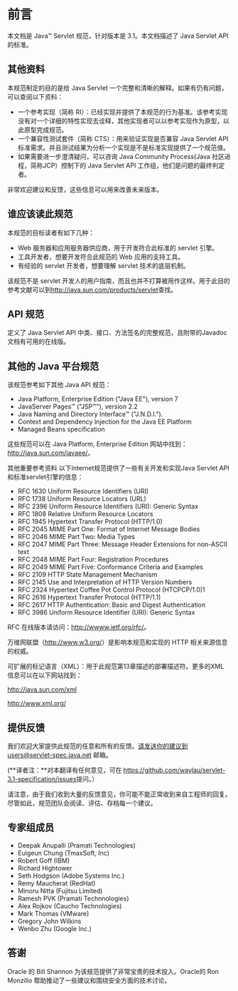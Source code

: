 前言
====

本文档是 Java™ Servlet 规范，针对版本是 3.1。本文档描述了 Java Servlet API 的标准。

## 其他资料

本规范制定的目的是给 Java Servlet 一个完整和清晰的解释。如果有仍有问题，可以查阅以下资料：

* 一个参考实现（简称 RI）：已经实现并提供了本规范的行为基准。该参考实现没有对一个详细的特性实现去诠释，其他实现者可以以参考实现作为原型，以此原型完成规范。
* 一个兼容性测试套件（简称 CTS）：用来验证实现是否兼容 Java Servlet API 标准需求。并且测试结果为分析一个实现是不是标准实现提供了一个规范值。
* 如果需要进一步澄清疑问，可以咨询 Java Community Process(Java 社区进程，简称JCP）控制下的 Java Servlet API 工作组，他们是问题的最终判定者。

非常欢迎建议和反馈，这些信息可以用来改善未来版本。

## 谁应该读此规范

本规范的目标读者有如下几种：

* Web 服务器和应用服务器供应商，用于开发符合此标准的 servlet 引擎。
* 工具开发者，想要开发符合此规范的 Web 应用的支持工具。
* 有经验的 servlet 开发者，想要理解 servlet 技术的底层机制。

该规范不是 servlet 开发人的用户指南，而且也并不打算被用作这样。用于此目的参考文献可以到<http://java.sun.com/products/servlet>查找。

## API 规范

定义了 Java Servlet API 中类、接口、方法签名的完整规范，且附带的Javadoc 文档有可用的在线版。

## 其他的 Java 平台规范

该规范参考如下其他 Java API 规范：

* Java Platform, Enterprise Edition ("Java EE"), version 7
* JavaServer Pages™ ("JSP™"), version 2.2
* Java Naming and Directory Interface™ ("J.N.D.I.").
* Context and Dependency Injection for the Java EE Platform
* Managed Beans specification

这些规范可以在 Java Platform, Enterprise Edition 网站中找到：<http://java.sun.com/javaee/>。

其他重要参考资料
以下Internet规范提供了一些有关开发和实现Java Servlet API和标准servlet引擎的信息：

* RFC 1630 Uniform Resource Identifiers (URI)
* RFC 1738 Uniform Resource Locators (URL)
* RFC 2396 Uniform Resource Identifiers (URI): Generic Syntax
* RFC 1808 Relative Uniform Resource Locators
* RFC 1945 Hypertext Transfer Protocol (HTTP/1.0)
* RFC 2045 MIME Part One: Format of Internet Message Bodies
* RFC 2046 MIME Part Two: Media Types
* RFC 2047 MIME Part Three: Message Header Extensions for non-ASCII text
* RFC 2048 MIME Part Four: Registration Procedures
* RFC 2049 MIME Part Five: Conformance Criteria and Examples
* RFC 2109 HTTP State Management Mechanism
* RFC 2145 Use and Interpretation of HTTP Version Numbers
* RFC 2324 Hypertext Coffee Pot Control Protocol (HTCPCP/1.0)1
* RFC 2616 Hypertext Transfer Protocol (HTTP/1.1)
* RFC 2617 HTTP Authentication: Basic and Digest Authentication
* RFC 3986 Uniform Resource Identifier (URI): Generic Syntax

RFC 在线版本请访问：<http://wwww.ietf.org/rfc/>。

万维网联盟（<http://www.w3.org/>）是影响本规范和实现的 HTTP 相关来源信息的权威。

可扩展的标记语言（XML）：用于此规范第13章描述的部署描述符。更多的XML 信息可以在以下网站找到：

<http://java.sun.com/xml>

<http://www.xml.org/>

## 提供反馈

我们欢迎大家提供此规范的任意和所有的反馈。请发送你的建议到users@servlet-spec.java.net 邮箱。

(**译者注：**对本翻译有任何意见，可在 <https://github.com/waylau/servlet-3.1-specification/issues>提问。）

请注意，由于我们收到大量的反馈意见，你可能不能正常收到来自工程师的回复。尽管如此，规范团队会阅读、评估、存档每一个建议。

## 专家组成员

* Deepak Anupalli (Pramati Technologies)
* Euigeun Chung (TmaxSoft, Inc)
* Robert Goff (IBM)
* Richard Hightower
* Seth Hodgson (Adobe Systems Inc.)
* Remy Maucherat (RedHat)
* Minoru Nitta (Fujitsu Limited)
* Ramesh PVK (Pramati Technnologies)
* Alex Rojkov (Caucho Technologies)
* Mark Thomas (VMware)
* Gregory John Wilkins
* Wenbo Zhu (Google Inc.)

## 答谢

Oracle 的 Bill Shannon 为该规范提供了非常宝贵的技术投入。Oracle的 Ron Monzillo 帮助推动了一些建议和围绕安全方面的技术讨论。